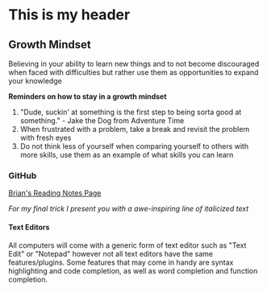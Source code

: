 # This is my header
## Growth Mindset


Believing in your ability to learn new things and to not become discouraged when faced with difficulties but rather use them as opportunities to expand your knowledge 

**Reminders on how to stay in a growth mindset**
1. "Dude, suckin' at something is the first step to being sorta good at something." - Jake the Dog from Adventure Time
2. When frustrated with a problem, take a break and revisit the problem with fresh eyes
3. Do not think less of yourself when comparing yourself to others with more skills, use them as an example of what skills you can learn

### GitHub
[Brian's Reading Notes Page](https://briant3275.github.io/reading-notes/)

*For my final trick I present you with a awe-inspiring line of italicized text*

#### Text Editors

All computers will come with a generic form of text editor such as "Text Edit" or "Notepad" however not all text editors have the same features/plugins. Some features that may come in handy are syntax highlighting and code completion, as well as word completion and function completion.

